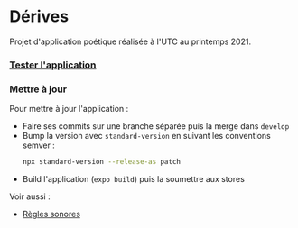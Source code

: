 # Dérives

Projet d'application poétique réalisée à l'UTC au printemps 2021.

### [Tester l'application](Tester.md)

### Mettre à jour

Pour mettre à jour l'application :
- Faire ses commits sur une branche séparée puis la merge dans `develop`
- Bump la version avec `standard-version` en suivant les conventions semver : 
  ```bash
  npx standard-version --release-as patch
  ```
- Build l'application (`expo build`) puis la soumettre aux stores

Voir aussi :
- [Règles sonores](Règles%20son.md)
